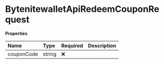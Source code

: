 # BytenitewalletApiRedeemCouponRequest

**Properties**

| Name       | Type   | Required | Description |
| :--------- | :----- | :------- | :---------- |
| couponCode | string | ❌       |             |

<!-- This file was generated by liblab | https://liblab.com/ -->
